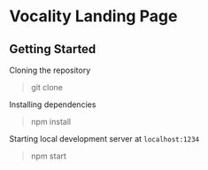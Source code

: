# Vocality Landing Page
## Getting Started
Cloning the repository
> git clone 

Installing dependencies
> npm install

Starting local development server at `localhost:1234`
> npm start